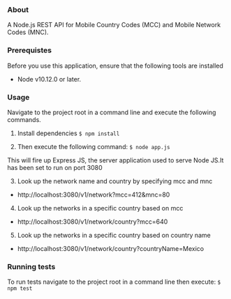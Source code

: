 ### About
A Node.js REST API for Mobile Country Codes (MCC) and Mobile Network Codes (MNC).


   

### Prerequistes
Before you use this application, ensure that the following tools are installed

* Node v10.12.0 or later.


### Usage
Navigate to the project root in a command line and execute the following commands.

1. Install dependencies
`
$ npm install
`

2. Then execute the following command:
  `
   $ node app.js 
  `

 This will fire up Express JS, the server application used to serve Node JS.It has been set to run on port 3080


3. Look up the network name and country by specifying mcc and mnc
  - http://localhost:3080/v1/network?mcc=412&mnc=80
  

4. Look up the networks in a specific country based on mcc

  - http://localhost:3080/v1/network/country?mcc=640

5. Look up the networks in a specific country based on country name

  - http://localhost:3080/v1/network/country?countryName=Mexico

### Running tests
To run tests navigate to the project root in a command line then execute:
`
$ npm test
`

